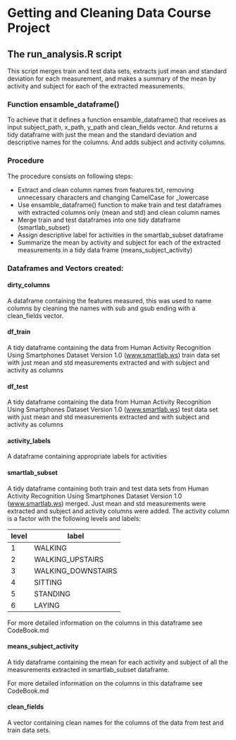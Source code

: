 # Getting and Cleaning Data Course Project 

## The run_analysis.R script

This script merges train and test data sets, extracts just mean and standard deviation for each measurement, and makes a summary of the mean by activity and subject for each of the extracted measurements.

### Function ensamble_dataframe()

To achieve that it defines a function ensamble_dataframe() that receives as input subject_path, x_path, y_path and clean_fields vector. And returns a tidy dataframe with just the mean and the standard deviation and descriptive names for the columns. And adds subject and activity columns.

### Procedure

The procedure consists on following steps:
- Extract and clean column names from features.txt, removing unnecessary characters and changing CamelCase for _lowercase
- Use ensamble_dataframe() function to make train and test dataframes with extracted columns only (mean and std) and clean column names
- Merge train and test dataframes into one tidy dataframe (smartlab_subset)
- Assign descriptive label for activities in the smartlab_subset dataframe
- Summarize the mean by activity and subject for each of the extracted measurements in a tidy data frame (means_subject_activity) 


### Dataframes and Vectors created: 

#### dirty_columns

A dataframe containing the features measured, this was used to name columns by cleaning the names with sub and gsub ending with a clean_fields vector.

#### df_train 

A tidy dataframe containing the data from Human Activity Recognition Using Smartphones Dataset
Version 1.0 (www.smartlab.ws) train data set with just mean and std measurements extracted and with subject and activity as columns

#### df_test 
A tidy dataframe containing the data from Human Activity Recognition Using Smartphones Dataset
Version 1.0 (www.smartlab.ws) test data set with just mean and std measurements extracted and with subject and activity as columns

#### activity_labels
A dataframe containing appropriate labels for activities

#### smartlab_subset
A tidy dataframe containing both train and test data sets from Human Activity Recognition Using Smartphones Dataset
Version 1.0 (www.smartlab.ws) merged. Just mean and std measurements were extracted and subject and activity columns were added. The activity column is a factor with the following levels and labels:

level | label
-- | -- 
1 | WALKING
2 | WALKING_UPSTAIRS
3 | WALKING_DOWNSTAIRS
4 | SITTING
5 | STANDING
6 | LAYING

For more detailed information on the columns in this dataframe see CodeBook.md 

#### means_subject_activity

A tidy dataframe containing the mean for each activity and subject of all the measurements extracted in smartlab_subset dataframe.

For more detailed information on the columns in this dataframe see CodeBook.md 

#### clean_fields

A vector containing clean names for the columns of the data from test and train data sets.
